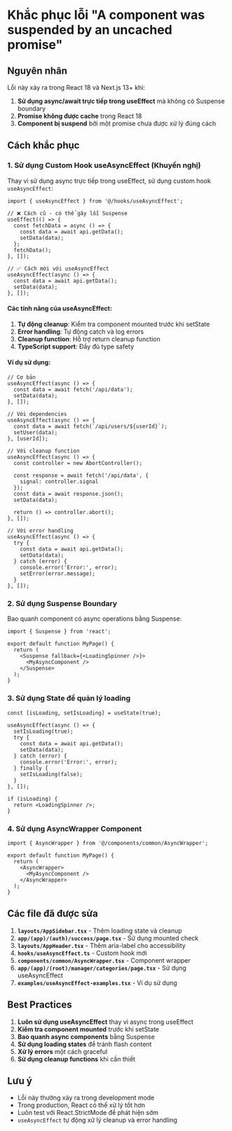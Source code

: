 # Khắc phục lỗi "A component was suspended by an uncached promise"

## Nguyên nhân

Lỗi này xảy ra trong React 18 và Next.js 13+ khi:

1. **Sử dụng async/await trực tiếp trong useEffect** mà không có Suspense boundary
2. **Promise không được cache** trong React 18
3. **Component bị suspend** bởi một promise chưa được xử lý đúng cách

## Cách khắc phục

### 1. Sử dụng Custom Hook useAsyncEffect (Khuyến nghị)

Thay vì sử dụng async trực tiếp trong useEffect, sử dụng custom hook `useAsyncEffect`:

```tsx
import { useAsyncEffect } from '@/hooks/useAsyncEffect';

// ❌ Cách cũ - có thể gây lỗi Suspense
useEffect(() => {
  const fetchData = async () => {
    const data = await api.getData();
    setData(data);
  };
  fetchData();
}, []);

// ✅ Cách mới với useAsyncEffect
useAsyncEffect(async () => {
  const data = await api.getData();
  setData(data);
}, []);
```

#### Các tính năng của useAsyncEffect:

1. **Tự động cleanup**: Kiểm tra component mounted trước khi setState
2. **Error handling**: Tự động catch và log errors
3. **Cleanup function**: Hỗ trợ return cleanup function
4. **TypeScript support**: Đầy đủ type safety

#### Ví dụ sử dụng:

```tsx
// Cơ bản
useAsyncEffect(async () => {
  const data = await fetch('/api/data');
  setData(data);
}, []);

// Với dependencies
useAsyncEffect(async () => {
  const data = await fetch(`/api/users/${userId}`);
  setUser(data);
}, [userId]);

// Với cleanup function
useAsyncEffect(async () => {
  const controller = new AbortController();
  
  const response = await fetch('/api/data', {
    signal: controller.signal
  });
  const data = await response.json();
  setData(data);
  
  return () => controller.abort();
}, []);

// Với error handling
useAsyncEffect(async () => {
  try {
    const data = await api.getData();
    setData(data);
  } catch (error) {
    console.error('Error:', error);
    setError(error.message);
  }
}, []);
```

### 2. Sử dụng Suspense Boundary

Bao quanh component có async operations bằng Suspense:

```tsx
import { Suspense } from 'react';

export default function MyPage() {
  return (
    <Suspense fallback={<LoadingSpinner />}>
      <MyAsyncComponent />
    </Suspense>
  );
}
```

### 3. Sử dụng State để quản lý loading

```tsx
const [isLoading, setIsLoading] = useState(true);

useAsyncEffect(async () => {
  setIsLoading(true);
  try {
    const data = await api.getData();
    setData(data);
  } catch (error) {
    console.error('Error:', error);
  } finally {
    setIsLoading(false);
  }
}, []);

if (isLoading) {
  return <LoadingSpinner />;
}
```

### 4. Sử dụng AsyncWrapper Component

```tsx
import { AsyncWrapper } from '@/components/common/AsyncWrapper';

export default function MyPage() {
  return (
    <AsyncWrapper>
      <MyAsyncComponent />
    </AsyncWrapper>
  );
}
```

## Các file đã được sửa

1. **`layouts/AppSidebar.tsx`** - Thêm loading state và cleanup
2. **`app/(app)/(auth)/success/page.tsx`** - Sử dụng mounted check
3. **`layouts/AppHeader.tsx`** - Thêm aria-label cho accessibility
4. **`hooks/useAsyncEffect.ts`** - Custom hook mới
5. **`components/common/AsyncWrapper.tsx`** - Component wrapper
6. **`app/(app)/(root)/manager/categories/page.tsx`** - Sử dụng useAsyncEffect
7. **`examples/useAsyncEffect-examples.tsx`** - Ví dụ sử dụng

## Best Practices

1. **Luôn sử dụng useAsyncEffect** thay vì async trong useEffect
2. **Kiểm tra component mounted** trước khi setState
3. **Bao quanh async components** bằng Suspense
4. **Sử dụng loading states** để tránh flash content
5. **Xử lý errors** một cách graceful
6. **Sử dụng cleanup functions** khi cần thiết

## Lưu ý

- Lỗi này thường xảy ra trong development mode
- Trong production, React có thể xử lý tốt hơn
- Luôn test với React.StrictMode để phát hiện sớm
- `useAsyncEffect` tự động xử lý cleanup và error handling 